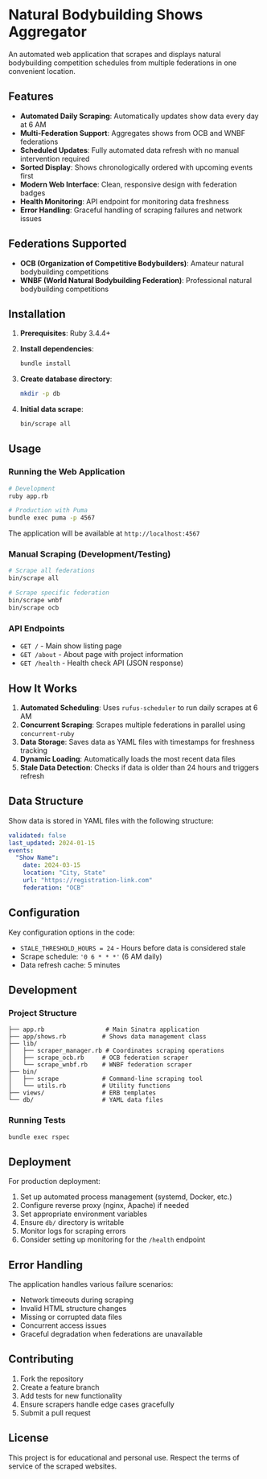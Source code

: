 # Natural Bodybuilding Shows Aggregator

An automated web application that scrapes and displays natural bodybuilding competition schedules from multiple federations in one convenient location.

## Features

- **Automated Daily Scraping**: Automatically updates show data every day at 6 AM
- **Multi-Federation Support**: Aggregates shows from OCB and WNBF federations
- **Scheduled Updates**: Fully automated data refresh with no manual intervention required
- **Sorted Display**: Shows chronologically ordered with upcoming events first
- **Modern Web Interface**: Clean, responsive design with federation badges
- **Health Monitoring**: API endpoint for monitoring data freshness
- **Error Handling**: Graceful handling of scraping failures and network issues

## Federations Supported

- **OCB (Organization of Competitive Bodybuilders)**: Amateur natural bodybuilding competitions
- **WNBF (World Natural Bodybuilding Federation)**: Professional natural bodybuilding competitions

## Installation

1. **Prerequisites**: Ruby 3.4.4+

2. **Install dependencies**:
   ```bash
   bundle install
   ```

3. **Create database directory**:
   ```bash
   mkdir -p db
   ```

4. **Initial data scrape**:
   ```bash
   bin/scrape all
   ```

## Usage

### Running the Web Application

```bash
# Development
ruby app.rb

# Production with Puma
bundle exec puma -p 4567
```

The application will be available at `http://localhost:4567`

### Manual Scraping (Development/Testing)

```bash
# Scrape all federations
bin/scrape all

# Scrape specific federation
bin/scrape wnbf
bin/scrape ocb
```

### API Endpoints

- `GET /` - Main show listing page
- `GET /about` - About page with project information  
- `GET /health` - Health check API (JSON response)

## How It Works

1. **Automated Scheduling**: Uses `rufus-scheduler` to run daily scrapes at 6 AM
2. **Concurrent Scraping**: Scrapes multiple federations in parallel using `concurrent-ruby`
3. **Data Storage**: Saves data as YAML files with timestamps for freshness tracking
4. **Dynamic Loading**: Automatically loads the most recent data files
5. **Stale Data Detection**: Checks if data is older than 24 hours and triggers refresh

## Data Structure

Show data is stored in YAML files with the following structure:

```yaml
validated: false
last_updated: 2024-01-15
events:
  "Show Name":
    date: 2024-03-15
    location: "City, State" 
    url: "https://registration-link.com"
    federation: "OCB"
```

## Configuration

Key configuration options in the code:

- `STALE_THRESHOLD_HOURS = 24` - Hours before data is considered stale
- Scrape schedule: `'0 6 * * *'` (6 AM daily)
- Data refresh cache: 5 minutes

## Development

### Project Structure

```
├── app.rb                 # Main Sinatra application
├── app/shows.rb          # Shows data management class
├── lib/
│   ├── scraper_manager.rb # Coordinates scraping operations
│   ├── scrape_ocb.rb     # OCB federation scraper
│   └── scrape_wnbf.rb    # WNBF federation scraper
├── bin/
│   ├── scrape            # Command-line scraping tool
│   └── utils.rb          # Utility functions
├── views/                # ERB templates
└── db/                   # YAML data files
```

### Running Tests

```bash
bundle exec rspec
```

## Deployment

For production deployment:

1. Set up automated process management (systemd, Docker, etc.)
2. Configure reverse proxy (nginx, Apache) if needed
3. Set appropriate environment variables
4. Ensure `db/` directory is writable
5. Monitor logs for scraping errors
6. Consider setting up monitoring for the `/health` endpoint

## Error Handling

The application handles various failure scenarios:

- Network timeouts during scraping
- Invalid HTML structure changes
- Missing or corrupted data files
- Concurrent access issues
- Graceful degradation when federations are unavailable

## Contributing

1. Fork the repository
2. Create a feature branch
3. Add tests for new functionality
4. Ensure scrapers handle edge cases gracefully
5. Submit a pull request

## License

This project is for educational and personal use. Respect the terms of service of the scraped websites. 